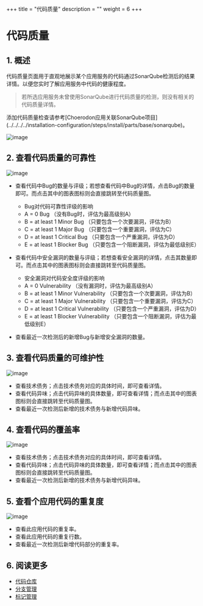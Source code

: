 +++
title = "代码质量"
description = ""
weight = 6
+++

# 代码质量

## 1. 概述

代码质量页面用于直观地展示某个应用服务的代码通过SonarQube检测后的结果详情。以便您实时了解应用服务中代码的健康程度。

<blockquote class="note">
若所选应用服务未曾使用SonarQube进行代码质量的检测，则没有相关的代码质量详情。
</blockquote>
添加代码质量检查请参考[Choerodon应用关联SonarQube项目](../../../../installation-configuration/steps/install/parts/base/sonarqube)。

![image](/docs/user-guide/development/code-manage/image/code-management-10.png)

## 2. 查看代码质量的可靠性

![image](/docs/user-guide/development/code-manage/image/code-management-11.png)

* 查看代码中Bug的数量与评级；若想查看代码中Bug的详情，点击Bug的数量即可。而点击其中的图表图标则会直接跳转至代码质量图。

    - Bug对代码可靠性评级的影响
    - A = 0 Bug （没有Bug时，评估为最高级别A）
    - B = at least 1 Minor Bug （只要包含一个次要漏洞，评估为B）
    - C = at least 1 Major Bug （只要包含一个重要漏洞，评估为C）
    - D = at least 1 Critical Bug （只要包含一个严重漏洞，评估为D）
    - E = at least 1 Blocker Bug （只要包含一个阻断漏洞，评估为最低级别E）

* 查看代码中安全漏洞的数量与评级；若想查看安全漏洞的详情，点击其数量即可。而点击其中的图表图标则会直接跳转至代码质量图。

    - 安全漏洞对代码安全度评级的影响
    - A = 0 Vulnerability （没有漏洞时，评估为最高级别A）
    - B = at least 1 Minor Vulnerability （只要包含一个次要漏洞，评估为B）
    - C = at least 1 Major Vulnerability （只要包含一个重要漏洞，评估为C）
    - D = at least 1 Critical Vulnerability （只要包含一个严重漏洞，评估为D）
    - E = at least 1 Blocker Vulnerability （只要包含一个阻断漏洞，评估为最低级别E）

* 查看最近一次检测后的新增Bug与新增安全漏洞的数量。

## 3. 查看代码质量的可维护性

![image](/docs/user-guide/development/code-manage/image/code-management-12.png)

* 查看技术债务；点击技术债务对应的具体时间，即可查看详情。
* 查看代码异味；点击代码异味的具体数量，即可查看详情；而点击其中的图表图标则会直接跳转至代码质量图。
* 查看最近一次检测后新增的技术债务与新增代码异味。

## 4. 查看代码的覆盖率

![image](/docs/user-guide/development/code-manage/image/code-management-13.png)

* 查看技术债务；点击技术债务对应的具体时间，即可查看详情。
* 查看代码异味；点击代码异味的具体数量，即可查看详情；而点击其中的图表图标则会直接跳转至代码质量图。
* 查看最近一次检测后新增的技术债务与新增代码异味。

## 5. 查看个应用代码的重复度

![image](/docs/user-guide/development/code-manage/image/code-management-14.png)

* 查看此应用代码的重复率。
* 查看此应用代码的重复行数。
* 查看最近一次检测后新增代码部分的重复率。

## 6. 阅读更多

* [代码仓库](../../code-manage/repository)
* [分支管理](../manage-branch)
* [标记管理](../sign)



